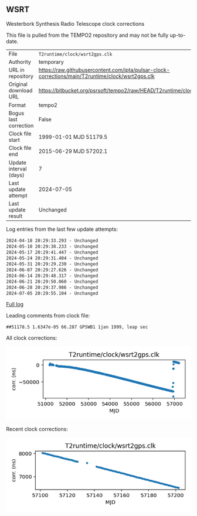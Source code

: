 
## WSRT

Westerbork Synthesis Radio Telescope clock corrections

This file is pulled from the TEMPO2 repository and may not be fully
up-to-date.

|     |     |
|:--- |:--- |
| File | `T2runtime/clock/wsrt2gps.clk` |
| Authority | temporary |
| URL in repository | <https://raw.githubusercontent.com/ipta/pulsar-clock-corrections/main/T2runtime/clock/wsrt2gps.clk> |
| Original download URL | <https://bitbucket.org/psrsoft/tempo2/raw/HEAD/T2runtime/clock/wsrt2gps.clk> |
| Format | tempo2 |
| Bogus last correction | False |
| Clock file start | 1999-01-01 MJD 51179.5 |
| Clock file end | 2015-06-29 MJD 57202.1 |
| Update interval (days) | 7 |
| Last update attempt | 2024-07-05 |
| Last update result | Unchanged |

Log entries from the last few update attempts:
```
2024-04-18 20:29:33.293 - Unchanged
2024-05-10 20:29:38.233 - Unchanged
2024-05-17 20:29:41.447 - Unchanged
2024-05-24 20:29:31.404 - Unchanged
2024-05-31 20:29:29.230 - Unchanged
2024-06-07 20:29:27.626 - Unchanged
2024-06-14 20:29:48.317 - Unchanged
2024-06-21 20:29:50.060 - Unchanged
2024-06-28 20:29:37.986 - Unchanged
2024-07-05 20:29:55.104 - Unchanged
```
[Full log](https://raw.githubusercontent.com/ipta/pulsar-clock-corrections/main/log/T2runtime/clock/wsrt2gps.clk.log)

Leading comments from clock file:

    ##51178.5 1.6347e-05 66.287 GPSWB1 1jan 1999, leap sec



All clock corrections:

![plot of all clock corrections](wsrt2gps.clk.png "All corrections")

Recent clock corrections:

![plot of recent clock corrections](wsrt2gps.clk.short.png "Recent corrections")

